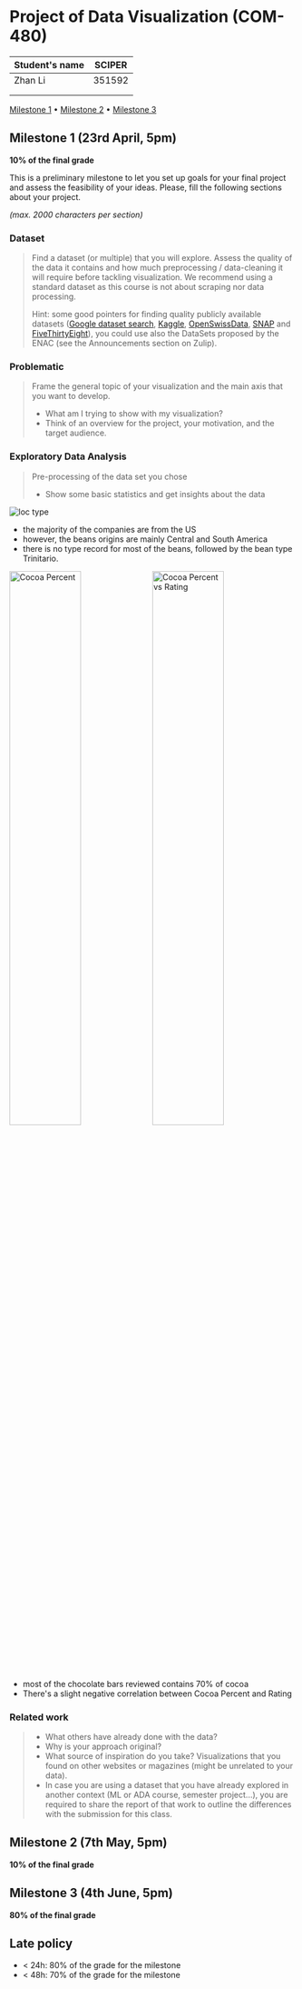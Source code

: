 # Project of Data Visualization (COM-480)

| Student's name | SCIPER |
| -------------- | ------ |
|Zhan Li |351592 |
| | |
| | |

[Milestone 1](#milestone-1) • [Milestone 2](#milestone-2) • [Milestone 3](#milestone-3)

## Milestone 1 (23rd April, 5pm)

**10% of the final grade**

This is a preliminary milestone to let you set up goals for your final project and assess the feasibility of your ideas.
Please, fill the following sections about your project.

*(max. 2000 characters per section)*

### Dataset

> Find a dataset (or multiple) that you will explore. Assess the quality of the data it contains and how much preprocessing / data-cleaning it will require before tackling visualization. We recommend using a standard dataset as this course is not about scraping nor data processing.
>
> Hint: some good pointers for finding quality publicly available datasets ([Google dataset search](https://datasetsearch.research.google.com/), [Kaggle](https://www.kaggle.com/datasets), [OpenSwissData](https://opendata.swiss/en/), [SNAP](https://snap.stanford.edu/data/) and [FiveThirtyEight](https://data.fivethirtyeight.com/)), you could use also the DataSets proposed by the ENAC (see the Announcements section on Zulip).

### Problematic

> Frame the general topic of your visualization and the main axis that you want to develop.
> - What am I trying to show with my visualization?
> - Think of an overview for the project, your motivation, and the target audience.

### Exploratory Data Analysis

> Pre-processing of the data set you chose
> - Show some basic statistics and get insights about the data

![loc type](https://user-images.githubusercontent.com/116460894/230110520-6ef6dd69-b6ef-457c-84d8-92132cc1e3ca.jpg)

- the majority of the companies are from the US
- however, the beans origins are mainly Central and South America
- there is no type record for most of the beans, followed by the bean type Trinitario.

<div>
  <img src="https://user-images.githubusercontent.com/116460894/230110744-b5106374-c9f9-43ac-bf7a-d8d4984b2225.jpg" alt="Cocoa Percent" style="width:50%; float:left;">
  <img src="https://user-images.githubusercontent.com/116460894/230112879-852d374c-d5c3-4cea-8f65-afcb3fdfc281.jpg" alt="Cocoa Percent vs  Rating" style="width:50%; float:right;">
</div>

- most of the chocolate bars reviewed contains 70% of cocoa
- There's a slight negative correlation between Cocoa Percent and Rating

### Related work


> - What others have already done with the data?
> - Why is your approach original?
> - What source of inspiration do you take? Visualizations that you found on other websites or magazines (might be unrelated to your data).
> - In case you are using a dataset that you have already explored in another context (ML or ADA course, semester project...), you are required to share the report of that work to outline the differences with the submission for this class.

## Milestone 2 (7th May, 5pm)

**10% of the final grade**


## Milestone 3 (4th June, 5pm)

**80% of the final grade**


## Late policy

- < 24h: 80% of the grade for the milestone
- < 48h: 70% of the grade for the milestone

